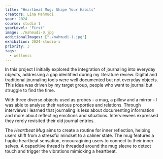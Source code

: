 ```yaml
---
title: "Heartbeat Mug: Shape Your Habits"
creators: Lina Mahmudi
year: 2024
course: studio 1
yearLevel: 'First'
image: ./mahmudi-0.jpg
additionalImages: ["./mahmudi-1.jpg"]
exhibition: 2024-studio-i
priority: 3
tags:
  - wellness
--- 
```


In this project I initially explored the integration of journaling into everyday objects, addressing a gap identified during my literature review. Digital and traditional journaling tools were well documented but not everyday objects. This idea was driven by my target group, people who want to journal but struggle to find the time.

With three diverse objects used as probes - a mug, a pillow and a mirror - I was able to analyse their various proporties and relations. Through interviews I learned that journaling is less about documenting information and more about reflecting emotions and situations. Interviewees expressed they rerely revisited their old journal entries.
 
The _Heartbeat Mug_ aims to create a routine for inner reflection, helping users shift from a stressful mindset to a calmer state. The mug features a haptic heartbeat sensation, encouragining users to connect to their inner selves. A capacitive thread is threaded around the mug sleeve to detect touch and trigger the vibrations mimicking a heartbeat.